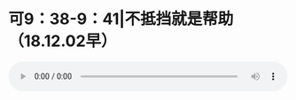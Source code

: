 # 可9：38-9：41|不抵挡就是帮助（18.12.02早）

<audio style="width: 100%;" preload="false" controls controlslist="nodownload"><source src="http://file.simai.life/audio/mp3/old/27284.mp3" type="audio/mpeg">Your browser does not support the audio element.</audio>


